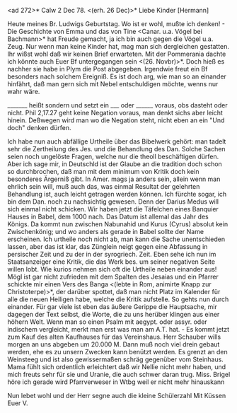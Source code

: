 <ad 272>* Calw 2 Dec 78.
 <(erh. 26 Dec)>*
Liebe Kinder [Hermann]

Heute meines Br. Ludwigs Geburtstag. Wo ist er wohl, mußte ich denken! - Die Geschichte von Emma und das von Tine <Canar. u.a. Vögel bei Bachmann>* hat Freude gemacht, ja ich bin auch gegen die Vögel u.a. Zeug. Nur wenn man keine Kinder hat, mag man sich dergleichen gestatten. Ihr wißst wohl daß wir keinen Brief erwarteten. Mit der Pommerania dachte ich könnte auch Euer Bf untergegangen sein <(26. Novbr)>*. Doch hieß es nachher sie habe in Plym die Post abgegeben. Irgendwie freut ein Bf besonders nach solchem Ereigniß. Es ist doch arg, wie man so an einander hinfährt, daß man gern sich mit Nebel entschuldigen möchte, wenns nur wahr wäre.

_______ heißt sondern und setzt ein ___ oder ______ voraus, obs dasteht oder nicht. Phil 2,17.27 geht keine Negation voraus, man denkt sichs aber leicht hinein. Deßwegen wird man wo die Negation steht, nicht eben an ein "Und doch" denken dürfen.

Ich habe nun auch abfällige Urtheile über das Bibelwerk gehört: man tadelt sehr die Zertheilung des Jes. und die Behandlung des Dan. Solche Sachen seien noch ungelöste Fragen, welche nur die theoll beschäftigen dürfen. Aber ich sage mir, in Deutschld ist der Glaube an die tradition doch schon so durchbrochen, daß man mit dem minimum von Kritik doch kein besonderes Ärgerniß gibt. In Amer. mags ja anders sein, allein wenn man ehrlich sein will, muß auch das, was einmal Resultat der gelehrten Behandlung ist, auch leicht getragen werden können. Ich fürchte sogar, ich bin dem Dan. noch zu nachsichtig gewesen. Denn der Darius Medus will sich einmal nicht schicken. Wir haben jetzt die Täfelchen eines Banquier Hauses in Babel, dem 1000 nach. Das Datum ist allemal das Jahr des Königs. Da kommt nun zwischen Nabunahid und Kurus (Cyrus) absolut kein Zwischenkönig; und wo anders als gerade in Babel sollte der Name erscheinen. Ich urtheile noch nicht ab, man kann die Sache unentschieden lassen, aber das ist klar, das Zünglein neigt gegen eine Abfassung in persischer Zeit und zu der in der syrogriech. Zeit. Eben sehe ich nun im Staatsanzeiger eine Kritik, die das Werk bes. um seiner negativen Seite willen lobt. Wie kurios nehmen sich oft die Urtheile neben einander aus! Mögl ist gar nicht zufrieden mit dem Spalten des Jesaias und ein Pfarrer schickte mir einen Vers des Banga <(lebte in Rom, animirte Knapp zur Christoterpe)>*, der darüber spottet, daß man nicht Platz im Kalender für alle die neuen Heiligen habe, welche die Kritik aufstelle. So gehts nun durch einander. Für gar viele ist eben das äußere Gerippe die Hauptsache, mir dagegen der Text selbst, die Worte, die zu uns herüber klingen aus einer höhern Welt. Wenn man so einen Psalm mit aegypt. oder assyr. oder indischem vergleicht, merkt man erst was man am A.T. hat. - Es kommt jetzt zum Kauf des alten Kaufhauses für das Vereinshaus. Herr Schauber wills morgen an uns abgeben um 20.000 M. Dann muß noch viel drein gebaut werden, ehe es zu unsern Zwecken kann benützt werden. Es grenzt an den Weinsteeg und ist
also gewissermaßen schräg
gegenüber vom Steinhaus.
Mama fühlt sich ordentlich erleichtert
daß wir Nellie nicht mehr haben,
und mich freuts sehr für sie und Uranie,
die auch schwer daran trug. Miss. Brigel
höre ich gerade wird Pfarrverweser in
Wtbg weil er nicht mehr hinauskann

Nun lebet wohl und der Herr segne auch die kleine Schülerzahl 
 Mit Küssen Euer V.

